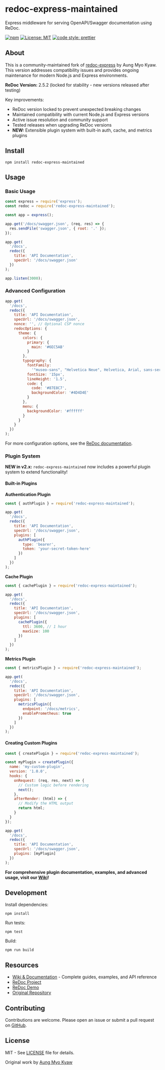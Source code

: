 # redoc-express-maintained

Express middleware for serving OpenAPI/Swagger documentation using ReDoc.

[![npm][npm-download]][npm-dl-url]
[![License: MIT][license]][license-url]
[![code style: prettier][prettier]][prettier-url]

## About

This is a community-maintained fork of [redoc-express](https://github.com/AungMyoKyaw/redoc-express) by Aung Myo Kyaw. This version addresses compatibility issues and provides ongoing maintenance for modern Node.js and Express environments.

**ReDoc Version:** 2.5.2 (locked for stability - new versions released after testing)

Key improvements:

- ReDoc version locked to prevent unexpected breaking changes
- Maintained compatibility with current Node.js and Express versions
- Active issue resolution and community support
- Tested releases when upgrading ReDoc versions
- **NEW:** Extensible plugin system with built-in auth, cache, and metrics plugins

## Install

```shell
npm install redoc-express-maintained
```

## Usage

### Basic Usage

```javascript
const express = require('express');
const redoc = require('redoc-express-maintained');

const app = express();

app.get('/docs/swagger.json', (req, res) => {
  res.sendFile('swagger.json', { root: '.' });
});

app.get(
  '/docs',
  redoc({
    title: 'API Documentation',
    specUrl: '/docs/swagger.json'
  })
);

app.listen(3000);
```

### Advanced Configuration

```javascript
app.get(
  '/docs',
  redoc({
    title: 'API Documentation',
    specUrl: '/docs/swagger.json',
    nonce: '', // Optional CSP nonce
    redocOptions: {
      theme: {
        colors: {
          primary: {
            main: '#6EC5AB'
          }
        },
        typography: {
          fontFamily:
            '"museo-sans", "Helvetica Neue", Helvetica, Arial, sans-serif',
          fontSize: '15px',
          lineHeight: '1.5',
          code: {
            code: '#87E8C7',
            backgroundColor: '#4D4D4E'
          }
        },
        menu: {
          backgroundColor: '#ffffff'
        }
      }
    }
  })
);
```

For more configuration options, see the [ReDoc documentation](https://redocly.com/docs/api-reference-docs/configuration/functionality/).

### Plugin System

**NEW in v2.x:** `redoc-express-maintained` now includes a powerful plugin system to extend functionality!

#### Built-in Plugins

**Authentication Plugin**

```javascript
const { authPlugin } = require('redoc-express-maintained');

app.get(
  '/docs',
  redoc({
    title: 'API Documentation',
    specUrl: '/docs/swagger.json',
    plugins: [
      authPlugin({
        type: 'bearer',
        token: 'your-secret-token-here'
      })
    ]
  })
);
```

**Cache Plugin**

```javascript
const { cachePlugin } = require('redoc-express-maintained');

app.get(
  '/docs',
  redoc({
    title: 'API Documentation',
    specUrl: '/docs/swagger.json',
    plugins: [
      cachePlugin({
        ttl: 3600, // 1 hour
        maxSize: 100
      })
    ]
  })
);
```

**Metrics Plugin**

```javascript
const { metricsPlugin } = require('redoc-express-maintained');

app.get(
  '/docs',
  redoc({
    title: 'API Documentation',
    specUrl: '/docs/swagger.json',
    plugins: [
      metricsPlugin({
        endpoint: '/docs/metrics',
        enablePrometheus: true
      })
    ]
  })
);
```

#### Creating Custom Plugins

```javascript
const { createPlugin } = require('redoc-express-maintained');

const myPlugin = createPlugin({
  name: 'my-custom-plugin',
  version: '1.0.0',
  hooks: {
    onRequest: (req, res, next) => {
      // Custom logic before rendering
      next();
    },
    afterRender: (html) => {
      // Modify the HTML output
      return html;
    }
  }
});

app.get(
  '/docs',
  redoc({
    title: 'API Documentation',
    specUrl: '/docs/swagger.json',
    plugins: [myPlugin]
  })
);
```

**For comprehensive plugin documentation, examples, and advanced usage, visit our [Wiki](https://github.com/Moltivie/redoc-express-maintained/wiki)!**

## Development

Install dependencies:

```shell
npm install
```

Run tests:

```shell
npm test
```

Build:

```shell
npm run build
```

## Resources

- [Wiki & Documentation](https://github.com/Moltivie/redoc-express-maintained/wiki) - Complete guides, examples, and API reference
- [ReDoc Project](https://github.com/Redocly/redoc)
- [ReDoc Demo](http://redocly.github.io/redoc/)
- [Original Repository](https://github.com/AungMyoKyaw/redoc-express)

## Contributing

Contributions are welcome. Please open an issue or submit a pull request on [GitHub](https://github.com/Moltivie/redoc-express-maintained).

## License

MIT - See [LICENSE](LICENSE) file for details.

Original work by [Aung Myo Kyaw](https://github.com/AungMyoKyaw)

[npm-download]: https://img.shields.io/npm/dt/redoc-express-maintained.svg?style=flat-square
[npm-dl-url]: https://www.npmjs.com/package/redoc-express-maintained
[license]: https://img.shields.io/badge/License-MIT-brightgreen.svg?style=flat-square
[license-url]: https://opensource.org/licenses/MIT
[prettier]: https://img.shields.io/badge/code_style-prettier-ff69b4.svg?style=flat-square
[prettier-url]: https://github.com/prettier/prettier
